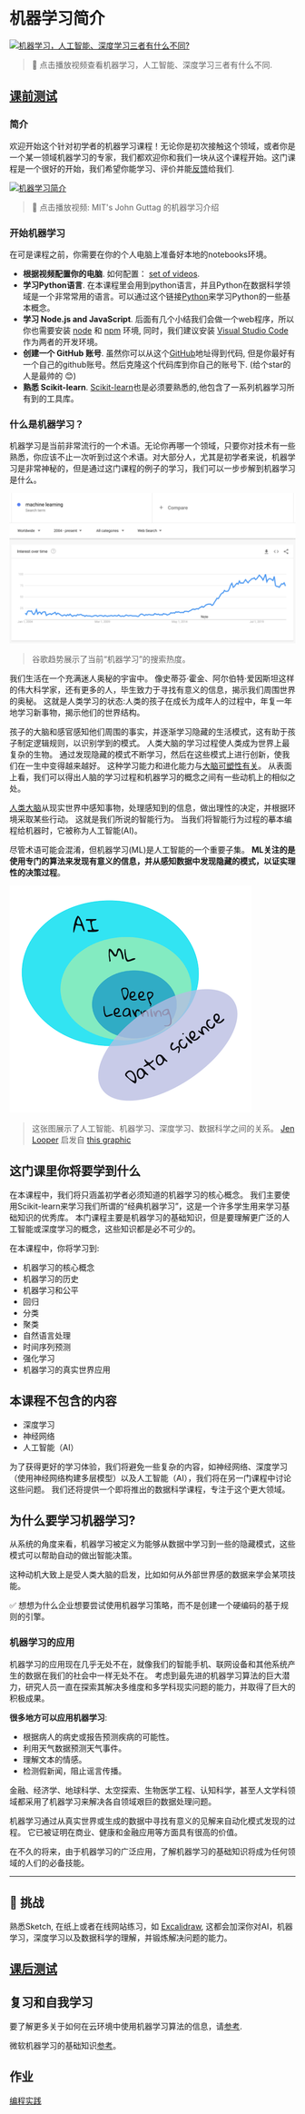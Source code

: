 # 机器学习简介

[![机器学习，人工智能、深度学习三者有什么不同?](https://img.youtube.com/vi/lTd9RSxS9ZE/0.jpg)](https://youtu.be/lTd9RSxS9ZE "机器学习，人工智能、深度学习三者有什么不同?")

> 🎥 点击播放视频查看机器学习，人工智能、深度学习三者有什么不同.

## [课前测试](https://jolly-sea-0a877260f.azurestaticapps.net/quiz/1/)

### 简介

欢迎开始这个针对初学者的机器学习课程！无论你是初次接触这个领域，或者你是一个某一领域机器学习的专家，我们都欢迎你和我们一块从这个课程开始。这门课程是一个很好的开始，我们希望你能学习、评价并能[反馈](https://github.com/microsoft/ML-For-Beginners/discussions)给我们.

[![机器学习简介](https://img.youtube.com/vi/h0e2HAPTGF4/0.jpg)](https://youtu.be/h0e2HAPTGF4 "Introduction to ML")

> 🎥 点击播放视频: MIT's John Guttag 的机器学习介绍
### 开始机器学习

在可是课程之前，你需要在你的个人电脑上准备好本地的notebooks环境。

- **根据视频配置你的电脑**. 如何配置： [set of videos](https://www.youtube.com/playlist?list=PLlrxD0HtieHhS8VzuMCfQD4uJ9yne1mE6).
- **学习Python语言**. 在本课程里会用到python语言，并且Python在数据科学领域是一个非常常用的语言。可以通过这个链接[Python](https://docs.microsoft.com/learn/paths/python-language/?WT.mc_id=academic-15963-cxa)来学习Python的一些基本概念。
- **学习 Node.js and JavaScript**. 后面有几个小结我们会做一个web程序，所以你也需要安装 [node](https://nodejs.org) 和 [npm](https://www.npmjs.com/) 环境, 同时，我们建议安装 [Visual Studio Code](https://code.visualstudio.com/) 作为两者的开发环境。
- **创建一个 GitHub 账号**. 虽然你可以从这个[GitHub](https://github.com)地址得到代码, 但是你最好有一个自己的github账号。然后克隆这个代码库到你自己的账号下. (给个star的人是最帅的 😊)
- **熟悉 Scikit-learn**.  [Scikit-learn](https://scikit-learn.org/stable/user_guide.html)也是必须要熟悉的,他包含了一系列机器学习所有到的工具库。

### 什么是机器学习？

机器学习是当前非常流行的一个术语。无论你再哪一个领域，只要你对技术有一些熟悉，你应该不止一次听到过这个术语。对大部分人，尤其是初学者来说，机器学习是非常神秘的，但是通过这门课程的例子的学习，我们可以一步步解到机器学习是什么。

![ml 热度曲线](images/hype.png)

> 谷歌趋势展示了当前“机器学习”的搜索热度。

我们生活在一个充满迷人奥秘的宇宙中。 像史蒂芬·霍金、阿尔伯特·爱因斯坦这样的伟大科学家，还有更多的人，毕生致力于寻找有意义的信息，揭示我们周围世界的奥秘。 这就是人类学习的状态:人类的孩子在成长为成年人的过程中，年复一年地学习新事物，揭示他们的世界结构。  

孩子的大脑和感官感知他们周围的事实，并逐渐学习隐藏的生活模式，这有助于孩子制定逻辑规则，以识别学到的模式。 人类大脑的学习过程使人类成为世界上最复杂的生物。 通过发现隐藏的模式不断学习，然后在这些模式上进行创新，使我们在一生中变得越来越好。 这种学习能力和进化能力与[大脑可塑性有关](https://www.simplypsychology.org/brain-plasticity.html)。 从表面上看，我们可以得出人脑的学习过程和机器学习的概念之间有一些动机上的相似之处。  

[人类大脑](https://www.livescience.com/29365-human-brain.html)从现实世界中感知事物，处理感知到的信息，做出理性的决定，并根据环境采取某些行动。 这就是我们所说的智能行为。 当我们将智能行为过程的摹本编程给机器时，它被称为人工智能(AI)。  

尽管术语可能会混淆，但机器学习(ML)是人工智能的一个重要子集。 **ML关注的是使用专门的算法来发现有意义的信息，并从感知数据中发现隐藏的模式，以证实理性的决策过程**。

![人工智能、机器学习、深度学习、数据科学](images/ai-ml-ds.png)

> 这张图展示了人工智能、机器学习、深度学习、数据科学之间的关系。 [Jen Looper](https://twitter.com/jenlooper) 启发自 [this graphic](https://softwareengineering.stackexchange.com/questions/366996/distinction-between-ai-ml-neural-networks-deep-learning-and-data-mining)

## 这门课里你将要学到什么

在本课程中，我们将只涵盖初学者必须知道的机器学习的核心概念。 我们主要使用Scikit-learn来学习我们所谓的“经典机器学习”，这是一个许多学生用来学习基础知识的优秀库。 本门课程主要是机器学习的基础知识，但是要理解更广泛的人工智能或深度学习的概念，这些知识都是必不可少的。  

在本课程中，你将学习到:  
 
- 机器学习的核心概念  
- 机器学习的历史  
- 机器学习和公平  
- 回归  
- 分类   
- 聚类 
- 自然语言处理  
- 时间序列预测    
- 强化学习  
- 机器学习的真实世界应用    
## 本课程不包含的内容

- 深度学习
- 神经网络
- 人工智能（AI）
  
为了获得更好的学习体验，我们将避免一些复杂的内容，如神经网络、深度学习（使用神经网络构建多层模型）以及人工智能（AI），我们将在另一门课程中讨论这些问题。 我们还将提供一个即将推出的数据科学课程，专注于这个更大领域。  
## 为什么要学习机器学习?

从系统的角度来看，机器学习被定义为能够从数据中学习到一些的隐藏模式，这些模式可以帮助自动的做出智能决策。
 
这种动机大致上是受人类大脑的启发，比如如何从外部世界感的数据来学会某项技能。  


✅ 想想为什么企业想要尝试使用机器学习策略，而不是创建一个硬编码的基于规则的引擎。  

### 机器学习的应用

机器学习的应用现在几乎无处不在，就像我们的智能手机、联网设备和其他系统产生的数据在我们的社会中一样无处不在。 考虑到最先进的机器学习算法的巨大潜力，研究人员一直在探索其解决多维度和多学科现实问题的能力，并取得了巨大的积极成果。  

**很多地方可以应用机器学习**:

- 根据病人的病史或报告预测疾病的可能性。  
- 利用天气数据预测天气事件。  
- 理解文本的情感。  
- 检测假新闻，阻止谣言传播。  

金融、经济学、地球科学、太空探索、生物医学工程、认知科学，甚至人文学科领域都采用了机器学习来解决各自领域艰巨的数据处理问题。  

机器学习通过从真实世界或生成的数据中寻找有意义的见解来自动化模式发现的过程。 它已被证明在商业、健康和金融应用等方面具有很高的价值。  

在不久的将来，由于机器学习的广泛应用，了解机器学习的基础知识将成为任何领域的人们的必备技能。  

---
## 🚀 挑战

熟悉Sketch, 在纸上或者在线网站练习，如 [Excalidraw](https://excalidraw.com/), 这都会加深你对AI，机器学习，深度学习以及数据科学的理解，并锻炼解决问题的能力。

## [课后测试](https://jolly-sea-0a877260f.azurestaticapps.net/quiz/2/)

## 复习和自我学习

要了解更多关于如何在云环境中使用机器学习算法的信息，请[参考](https://docs.microsoft.com/learn/paths/create-no-code-predictive-models-azure-machine-learning/?WT.mc_id=academic-15963-cxa).

微软机器学习的基础知识[参考](https://docs.microsoft.com/learn/modules/introduction-to-machine-learning/?WT.mc_id=academic-15963-cxa)。

## 作业

[编程实践](assignment.md)

